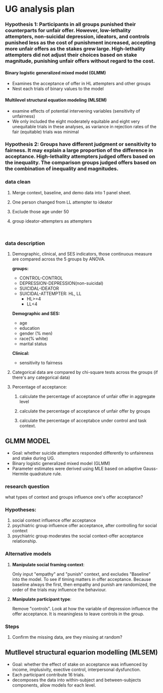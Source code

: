 

# UG analysis plan 

### Hypothesis 1: Participants in all groups punished their counterparts for unfair offer. However, low-lethality attempters, non-suicidal depression, ideators, and controls punished less as the cost of punishment increased, accepting more unfair offers as the stakes grew large. High-lethality attempters did not adjust their choices based on stake magnitude, punishing unfair offers without regard to the cost.

#### Binary logistic generalized mixed model (GLMM)

- Examines the acceptance of offer in HL attempters and other groups
- Nest each trials of binary values to the model

#### Multilevel structural equation modeling (MLSEM)

- examine effects of potential intervening variables (sensitivity of unfairness)
- We only included the eight moderately equitable and eight very unequitable trials in these analyses, as variance in rejection rates of the fair (equitable) trials was minimal

### Hypothesis 2: Groups have different judgment or sensitivity to fairness. It may explain a large proportion of the difference in acceptance. High-lethality attempters judged offers based on the inequality. The comparison groups judged offers based on the combination of inequality and magnitudes.



### data clean

1. Merge context, baseline, and demo data into 1 panel sheet.

2. One person changed from LL attempter to ideator

3. Exclude those age under 50

4. group ideator-attempters as attempters

   ​

### data description

1. Demographic, clinical, and SES indicators, those continuous measure  are compared across the 5 groups by ANOVA.

   **groups:**

   - CONTROL-CONTROL
   - DEPRESSION-DEPRESSION(non-suicidal)
   - SUICIDAL-IDEATOR
   - SUICIDAL-ATTEMPTER: HL, LL
     - HL>=4
     - LL<4

   **Demographic and SES:**

   - age
   - education
   - gender (% men)
   - race(% white) 
   - marital status

   **Clinical:**

   - sensitivity to fairness

2. Categorical data are compared by chi-square tests across the groups (if there's any categorical data)

3. Percentage of acceptance:

   1) calculate the percentage of acceptance of unfair offer in aggregate level

   2) calculate the percentage of acceptance of unfair offer by groups


   3) calculate the percentage of acceptabce under control and task context.



## GLMM MODEL

- Goal: whether suicide attempters responded differently to unfaireness and stake during UG.
- Binary logistic generalized mixed model (GLMM)
- Parameter estimates were derived using MLE based on adaptive Gauss-Hermite quadrature rule.

### research question

what types of context and groups influence one's offer acceptance?

### Hypotheses:

1. social context influence offer acceptance
2. psychiatric group influence offer acceptance, after controlling for social context
3. psychiatric group moderates the social context-offer acceptance relationship. 

### Alternative models

1. **Manipulate social framing context**:

   Only input "empathy" and "punish" context, and excludes "Baseline" into the model. To see if timing matters in offer acceptance. Because baseline always the first, then empathy and punish are randomized, the order of the trials may influence the behaviour. 

2. **Manipulate participant type**:

   Remove "controls". Look at how the variable of depression influence the offer acceptance. It is meaningless to leave controls in the group. 

### Steps

1. Confirm the missing data, are they missing at random?



## Mutllevel structural equarion modelling (MLSEM)

- Goal: whether the effect of stake on acceptance was influenced by income, implusivity, exective control, interpersonal dysfunction.
- Each participant contribute 16 trials.
- decomposes the data into within-subject and between-subjects components, allow models for each level.







